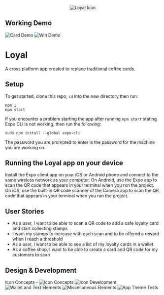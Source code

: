 <p align="center">
  <img src="https://github.com/kahikatea-2021/coffee-shop-loyalty-app/blob/testing/assets/ReadeMeAssets/titleImage.png" alt="Loyal Icon"/>
</p>

## Working Demo
  ![Card Demo](https://github.com/kahikatea-2021/coffee-shop-loyalty-app/blob/testing/assets/ReadeMeAssets/protodemo.jpeg)
![Win Demo](https://github.com/kahikatea-2021/coffee-shop-loyalty-app/blob/testing/assets/ReadeMeAssets/windemo.jpeg)

# Loyal 
A cross platform app created to replace traditional coffee cards. 

## Setup
To get started, clone this repo, `cd` into the new directory then run:

```
npm i
npm start
```

If you encounter a problem starting the app after running ```npm start``` stating Expo CLI is not working, then run the following:

```
sudo npm install --global expo-cli
```
The password you are prompted to enter is the password for the machine you are working on.

## Running the Loyal app on your device
Install the Expo client app on your iOS or Android phone and connect to the same wireless network as your computer. 
On Android, use the Expo app to scan the QR code that appears in your terminal when you run the project. 
On iOS, use the built-in QR code scanner of the Camera app to scan the QR code that appears in your terminal when you run the project.

## User Stories
* As a user, I want to be able to scan a QR code to add a cafe loyalty card and start collecting stamps
* I want my stamps to increase with each scan and to be offered a reward when I reach a threshold
* As a user, I want to be able to see a list of my loyalty cards in a wallet
* As a coffee shop, I want to be able to create a card and QR code for my customers to scan


## Design & Development

Icon Concepts -
![Icon Concepts](https://github.com/kahikatea-2021/coffee-shop-loyalty-app/blob/testing/assets/ReadeMeAssets/iconConcepts.png)
![Icon Development](https://github.com/kahikatea-2021/coffee-shop-loyalty-app/blob/testing/assets/ReadeMeAssets/iconDevelopment.png)
![Wallet and Text Elements](https://github.com/kahikatea-2021/coffee-shop-loyalty-app/blob/testing/assets/ReadeMeAssets/walletAndTextElements.png)
![Miscellaneous Elements](https://github.com/kahikatea-2021/coffee-shop-loyalty-app/blob/testing/assets/ReadeMeAssets/elements.png)
![App Theme Tests](https://github.com/kahikatea-2021/coffee-shop-loyalty-app/blob/testing/assets/ReadeMeAssets/themeTests.png)





